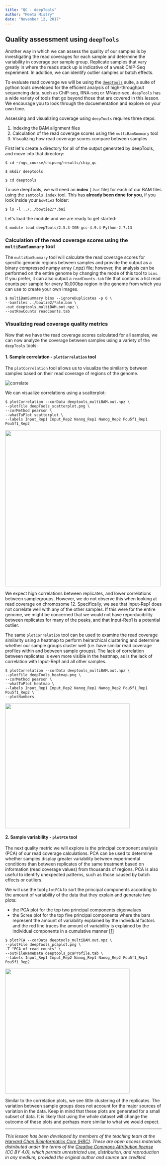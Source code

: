 ```yaml
---
title: "QC - deepTools"
author: "Meeta Mistry"
date: "November 12, 2017"
---
```


## Quality assessment using `deepTools`

Another way in which we can assess the quality of our samples is by
investigating the read coverages for each sample and determine the variability
in coverage per sample group. Replicate samples that vary greatly in where the
reads stack up is indicative of a weak ChIP-Seq experiment. In addition, we can
identify outlier samples or batch effects.

To evaluate read coverage we will be using the
[`deepTools`](http://deeptools.readthedocs.org/en/latest/content/list_of_tools.html) suite,
a suite of python tools developed for the efficient analysis of high-throughput
sequencing data, such as ChIP-seq, RNA-seq or MNase-seq. `deepTools` has a wide
variety of tools that go beyond those that are covered in this lesson. We
encourage you to look through the docuementation and explore on your own time.

Assessing and visualizing coverage using `deepTools` requires three steps:

1. Indexing the BAM alignment files
2. Calculation of the read coverage scores using the `multiBamSummary` tool
3. Visualizing how read coverage scores compare between samples

First let's create a directory for all of the output generated by deepTools, and
move into that directory:

```
$ cd ~/ngs_course/chipseq/results/chip_qc

$ mkdir deeptools

$ cd deeptools
```

To use deepTools, we will need an **index** (`.bai` file) for each of our BAM
files using the `samtools index` tool. This has **already been done for you**,
if you look inside your `bowtie2` folder:

```
$ ls -l ../../bowtie2/*.bai
```

Let's load the module and we are ready to get started:

```
$ module load deepTools/2.5.3-IGB-gcc-4.9.4-Python-2.7.13
```

### Calculation of the read coverage scores using the `multiBamSummary` tool

The `multiBamSummary` tool will calculate the read coverage scores for specific
genomic regions between samples and provide the output as a binary compressed
numpy array (.npz) file; however, the analysis can be performed on the entire
genome by changing the mode of this tool to `bins`. If you prefer, it can also
output a `readCounts.tab` file that contains a list read counts per sample for
every 10,000bp region in the genome from which you can use to create your own
images.

```
$ multiBamSummary bins --ignoreDuplicates -p 6 \
--bamfiles ../bowtie2/*aln.bam \
-out deeptools_multiBAM.out.npz \
--outRawCounts readCounts.tab
```

### Visualizing read coverage quality metrics

Now that we have the read coverage scores calculated for all samples, we can now
analyze the coverage between samples using a variety of the `deepTools` tools:

#### 1. Sample correlation - `plotCorrelation` tool

The `plotCorrelation` tool allows us to visualize the similarity between samples
based on their read coverage of regions of the genome.

![correlate](../img/QC_bamCorrelate_deeptools.png)

We can visualize correlations using a scatterplot:

```
$ plotCorrelation --corData deeptools_multiBAM.out.npz \
--plotFile deepTools_scatterplot.png \
--corMethod pearson \
--whatToPlot scatterplot \
--labels Input_Rep1 Input_Rep2 Nanog_Rep1 Nanog_Rep2 Pou5f1_Rep1 Pou5f1_Rep2
```
<img src="../img/deepTools_scatterplot.png" width="500">

We expect high correlations between replicates, and lower correlations between
samplegroups. However, we do not observe this when looking at read coverage on
chromosome 12. Specifically, we see that Input-Rep1 does not correlate well with
any of the other samples. If this were for the entire genome, we might be
concerned that we would not have reporducibility between replicates for many of
the peaks, and that Input-Rep1 is a potential outlier.

The same `plotCorrelation` tool can be used to examine the read coverage
similarity using a heatmap to perform heirarchical clustering and determine
whether our sample groups cluster well (i.e. have similar read coverage profiles
within and between sample groups). The lack of correlation between replicates is
even more visible in the heatmap, as is the lack of correlation with Input-Rep1
and all other samples.

```
$ plotCorrelation --corData deeptools_multiBAM.out.npz \
--plotFile deepTools_heatmap.png \
--corMethod pearson \
--whatToPlot heatmap \
--labels Input_Rep1 Input_Rep2 Nanog_Rep1 Nanog_Rep2 Pou5f1_Rep1 Pou5f1_Rep2 \
--plotNumbers
```
<img src="../img/deeptools_heatmap.png" width="400">

#### 2. Sample variability - `plotPCA` tool

The next quality metric we will explore is the principal component analysis
(PCA) of our read coverage calculations. PCA can be used to determine whether
samples display greater variability between experimental conditions than between
replicates of the same treatment based on information (read coverage values)
from thousands of regions. PCA is also useful to identify unexpected patterns,
such as those caused by batch effects or outliers.

We will use the tool `plotPCA` to sort the principal components according to the
amount of variability of the data that they explain and generate two plots:

- the PCA plot for the top two principal components eigenvalues
- the Scree plot for the top five principal components where the bars represent
  the amount of variability explained by the individual factors and the red line
  traces the amount of variability is explained by the individual components in
  a cumulative manner
  [[1]](http://deeptools.readthedocs.org/en/latest/content/tools/plotPCA.html)

```
$ plotPCA --corData deeptools_multiBAM.out.npz \
--plotFile deepTools_pcaplot.png \
-T "PCA of read counts" \
--outFileNameData deeptools_pcaProfile.tab \
--labels Input_Rep1 Input_Rep2 Nanog_Rep1 Nanog_Rep2 Pou5f1_Rep1 Pou5f1_Rep2
```

<img src="../img/deepTools_pcaplot.png" width=400>

Similar to the correlation plots, we see little clustering of the replicates.
The variation between sample groups does not account for the major sources of
variation in the data. Keep in mind that these plots are generated for a small
subset of data. It is likely that using the whole dataset will change the
outcome of these plots and perhaps more similar to what we would expect.

***

*This lesson has been developed by members of the teaching team at the [Harvard
Chan Bioinformatics Core (HBC)](http://bioinformatics.sph.harvard.edu/). These
are open access materials distributed under the terms of the [Creative Commons
Attribution license](https://creativecommons.org/licenses/by/4.0/) (CC BY 4.0),
which permits unrestricted use, distribution, and reproduction in any medium,
provided the original author and source are credited.*
